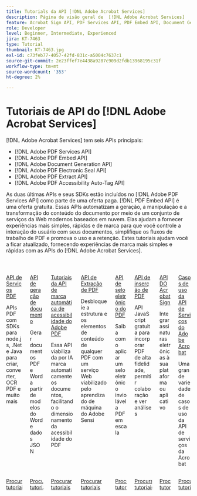 ```yaml
---
title: Tutorials da API [!DNL Adobe Acrobat Services]
description: Página de visão geral de  [!DNL Adobe Acrobat Services]
feature: Acrobat Sign API, PDF Services API, PDF Embed API, Document Generation API, PDF Electronic Seal API, PDF Extract API, PDF Accessibility Auto-Tag API
role: Developer
level: Beginner, Intermediate, Experienced
jira: KT-7463
type: Tutorial
thumbnail: KT-7463.jpg
exl-id: c73feb77-4057-42fd-831c-a5004c7637c1
source-git-commit: 2e23ffef7e4438a9287c909d2fdb13968195c31f
workflow-type: tm+mt
source-wordcount: '353'
ht-degree: 2%

---
```


# Tutoriais de API do [!DNL Adobe Acrobat Services]

[!DNL Adobe Acrobat Services] tem seis APIs principais:

* [!DNL Adobe PDF Services API]
* [!DNL Adobe PDF Embed API]
* [!DNL Adobe Document Generation API]
* [!DNL Adobe PDF Electronic Seal API]
* [!DNL Adobe PDF Extract API]
* [!DNL Adobe PDF Accessibility Auto-Tag API]

As duas últimas APIs e seus SDKs estão incluídos no [!DNL Adobe PDF Services API] como parte de uma oferta paga. [!DNL PDF Embed API] é uma oferta gratuita. Essas APIs automatizam a geração, a manipulação e a transformação do conteúdo do documento por meio de um conjunto de serviços da Web modernos baseados em nuvem. Elas ajudam a fornecer experiências mais simples, rápidas e de marca para que você controle a interação do usuário com seus documentos, simplifique os fluxos de trabalho de PDF e promova o uso e a retenção. Estes tutoriais ajudam você a ficar atualizado, fornecendo experiências de marca mais simples e rápidas com as APIs do [!DNL Adobe Acrobat Services].

<!-- Comment -->
<!-- CARDS

* https://experienceleague.adobe.com/pt-br/docs/acrobat-services-learn/tutorials/pdfservices/overview-pdfservices
  {target = _self}
  {title = PDF Services API}
  {description = PDF APIs with SDKs for node.js, .Net, and Java to create, convert, OCR PDFs, and more}
  {image = https://experienceleague.adobe.com/pt-br/docs/acrobat-services-learn/tutorials/media_1a7b3ae4fc2b8c33c920f81a3eee05dc358108a74.png?width=400&format=webply&optimize=medium}
  {cta = Browse tutorials}
* https://experienceleague.adobe.com/pt-br/docs/acrobat-services-learn/tutorials/docgen/overview-docgen
  {target = _self}
  {title = Document Generation API}
  {description = Generate PDF and Word documents from Word templates and JSON data}
  {image = https://experienceleague.adobe.com/pt-br/docs/acrobat-services-learn/tutorials/media_1e4df708e549cf00ce0fb7fa1782957786ad4886b.png?width=400&format=webply&optimize=medium}
  {cta = Browse tutorials}
* https://experienceleague.adobe.com/pt-br/docs/acrobat-services-learn/tutorials/pdfaccessibility/overview-accessibility
  {target = _self}
  {title = Adobe PDF Accessibility Auto-Tag API tutorials}
  {description = This AI-powered API automatically tags documents making it easy to scale PDF accessibiity}
  {image = https://experienceleague.adobe.com/pt-br/docs/acrobat-services-learn/tutorials/media_1441e8f0ef7b4a044f3e6355d66fa8f88146f9394.png?width=400&format=webply&optimize=medium}
  {cta = Browse tutorials}
* https://experienceleague.adobe.com/pt-br/docs/acrobat-services-learn/tutorials/pdfextract/overview-extract
  {target = _self}
  {title = PDF Extract API}
  {description = Unlock the structure and content elements of any PDF with a web service powered by Adobe Sensi's machine learning}
  {image = https://experienceleague.adobe.com/pt-br/docs/acrobat-services-learn/tutorials/media_1441e8f0ef7b4a044f3e6355d66fa8f88146f9394.png?width=400&format=webply&optimize=medium}
  {cta = Browse tutorials}
* https://experienceleague.adobe.com/pt-br/docs/acrobat-services-learn/tutorials/eseal/overview-electronic-seal
  {target = _self}
  {title = PDF Electronic Seal API}
  {description = Learn how to apply a tamper-evident electronic seal to PDFs at scale}
  {image = https://experienceleague.adobe.com/pt-br/docs/acrobat-services-learn/tutorials/media_1144424efd29c8faaf22aceff3f73d80fb7fb3ac1.png?width=400&format=webply&optimize=medium}
  {cta = Browse tutorials}
* https://experienceleague.adobe.com/pt-br/docs/acrobat-services-learn/tutorials/pdfembed/overview-embed
  {target = _self}
  {title = PDF Embed API}
  {description = Free Javascript API to embed high-fidelity PDFs, enable collaboration, and see analytics}
  {image = https://experienceleague.adobe.com/pt-br/docs/acrobat-services-learn/tutorials/media_100c64db6899f092f8a30e0d153091398242f8abc.png?width=400&format=webply&optimize=medium}
  {cta = Browse tutorials}
* https://experienceleague.adobe.com/pt-br/docs/acrobat-services-learn/tutorials/acrobatsign/overview-sign
  {target = _self}
  {title = Acrobat Sign API}
  {description = Integrate e-signatures into your platform or application}
  {image = https://experienceleague.adobe.com/pt-br/docs/acrobat-services-learn/tutorials/media_1f579a346e7d3a7647236d7b81daf49d45dafde35.png?width=400&format=webply&optimize=medium}
  {cta = Browse tutorials}
* https://experienceleague.adobe.com/pt-br/docs/acrobat-services-learn/tutorials/usecases/overview-usecases
  {target = _self}
  {title = Adobe Acrobat Services API use cases}
  {description = A wide variety of Acrobat Services API use cases}
  {image = https://experienceleague.adobe.com/pt-br/docs/acrobat-services-learn/tutorials/media_13219295abc6d94806a7cccf552effa9b54f25ecf.png?width=400&format=webply&optimize=medium}
  {cta = Browse tutorials}

-->
<!-- End Comment -->

<!-- START CARDS HTML - DO NOT MODIFY BY HAND -->
<div class="columns">
    <div class="column is-half-tablet is-half-desktop is-one-third-widescreen" aria-label="PDF Services API">
        <div class="card" style="height: 100%; display: flex; flex-direction: column; height: 100%;">
            <div class="card-image">
                <figure class="image x-is-16by9">
                    <a href="https://experienceleague.adobe.com/pt-br/docs/acrobat-services-learn/tutorials/pdfservices/overview-pdfservices" title="API de serviços PDF" target="_self" rel="referrer">
                        <img class="is-bordered-r-small" src="https://experienceleague.adobe.com/pt-br/docs/acrobat-services-learn/tutorials/media_1a7b3ae4fc2b8c33c920f81a3eee05dc358108a74.png?width=400&format=webply&optimize=medium" alt="API de serviços PDF"
                             style="width: 100%; aspect-ratio: 16 / 9; object-fit: cover; overflow: hidden; display: block; margin: auto;">
                    </a>
                </figure>
            </div>
            <div class="card-content is-padded-small" style="display: flex; flex-direction: column; flex-grow: 1; justify-content: space-between;">
                <div class="top-card-content">
                    <p class="headline is-size-6 has-text-weight-bold">
                        <a href="https://experienceleague.adobe.com/pt-br/docs/acrobat-services-learn/tutorials/pdfservices/overview-pdfservices" target="_self" rel="referrer" title="API de serviços PDF">API de Serviços PDF</a>
                    </p>
                    <p class="is-size-6">APIs PDF com SDKs para node.js, .Net e Java para criar, converter, OCR PDF e muito mais</p>
                </div>
                <a href="https://experienceleague.adobe.com/pt-br/docs/acrobat-services-learn/tutorials/pdfservices/overview-pdfservices" target="_self" rel="referrer" class="spectrum-Button spectrum-Button--outline spectrum-Button--primary spectrum-Button--sizeM" style="align-self: flex-start; margin-top: 1rem;">
                    <span class="spectrum-Button-label has-no-wrap has-text-weight-bold">Procurar tutoriais</span>
                </a>
            </div>
        </div>
    </div>
    <div class="column is-half-tablet is-half-desktop is-one-third-widescreen" aria-label="Document Generation API">
        <div class="card" style="height: 100%; display: flex; flex-direction: column; height: 100%;">
            <div class="card-image">
                <figure class="image x-is-16by9">
                    <a href="https://experienceleague.adobe.com/pt-br/docs/acrobat-services-learn/tutorials/docgen/overview-docgen" title="API de geração de documento" target="_self" rel="referrer">
                        <img class="is-bordered-r-small" src="https://experienceleague.adobe.com/pt-br/docs/acrobat-services-learn/tutorials/media_1e4df708e549cf00ce0fb7fa1782957786ad4886b.png?width=400&format=webply&optimize=medium" alt="API de geração de documento"
                             style="width: 100%; aspect-ratio: 16 / 9; object-fit: cover; overflow: hidden; display: block; margin: auto;">
                    </a>
                </figure>
            </div>
            <div class="card-content is-padded-small" style="display: flex; flex-direction: column; flex-grow: 1; justify-content: space-between;">
                <div class="top-card-content">
                    <p class="headline is-size-6 has-text-weight-bold">
                        <a href="https://experienceleague.adobe.com/pt-br/docs/acrobat-services-learn/tutorials/docgen/overview-docgen" target="_self" rel="referrer" title="API de geração de documento">API de geração de documento</a>
                    </p>
                    <p class="is-size-6">Gerar documentos PDF e Word a partir de modelos do Word e dados JSON</p>
                </div>
                <a href="https://experienceleague.adobe.com/pt-br/docs/acrobat-services-learn/tutorials/docgen/overview-docgen" target="_self" rel="referrer" class="spectrum-Button spectrum-Button--outline spectrum-Button--primary spectrum-Button--sizeM" style="align-self: flex-start; margin-top: 1rem;">
                    <span class="spectrum-Button-label has-no-wrap has-text-weight-bold">Procurar tutoriais</span>
                </a>
            </div>
        </div>
    </div>
    <div class="column is-half-tablet is-half-desktop is-one-third-widescreen" aria-label="Adobe PDF Accessibility Auto-Tag API tutorials">
        <div class="card" style="height: 100%; display: flex; flex-direction: column; height: 100%;">
            <div class="card-image">
                <figure class="image x-is-16by9">
                    <a href="https://experienceleague.adobe.com/pt-br/docs/acrobat-services-learn/tutorials/pdfaccessibility/overview-accessibility" title="Tutoriais da API de tag automática de acessibilidade do Adobe PDF" target="_self" rel="referrer">
                        <img class="is-bordered-r-small" src="https://experienceleague.adobe.com/pt-br/docs/acrobat-services-learn/tutorials/media_1441e8f0ef7b4a044f3e6355d66fa8f88146f9394.png?width=400&format=webply&optimize=medium" alt="Tutoriais da API de tag automática de acessibilidade do Adobe PDF"
                             style="width: 100%; aspect-ratio: 16 / 9; object-fit: cover; overflow: hidden; display: block; margin: auto;">
                    </a>
                </figure>
            </div>
            <div class="card-content is-padded-small" style="display: flex; flex-direction: column; flex-grow: 1; justify-content: space-between;">
                <div class="top-card-content">
                    <p class="headline is-size-6 has-text-weight-bold">
                        <a href="https://experienceleague.adobe.com/pt-br/docs/acrobat-services-learn/tutorials/pdfaccessibility/overview-accessibility" target="_self" rel="referrer" title="Tutoriais da API de tag automática de acessibilidade do Adobe PDF">Tutoriais da API de marca automática de acessibilidade do Adobe PDF</a>
                    </p>
                    <p class="is-size-6">Essa API viabilizada por IA marca automaticamente os documentos, facilitando o dimensionamento da acessibilidade do PDF</p>
                </div>
                <a href="https://experienceleague.adobe.com/pt-br/docs/acrobat-services-learn/tutorials/pdfaccessibility/overview-accessibility" target="_self" rel="referrer" class="spectrum-Button spectrum-Button--outline spectrum-Button--primary spectrum-Button--sizeM" style="align-self: flex-start; margin-top: 1rem;">
                    <span class="spectrum-Button-label has-no-wrap has-text-weight-bold">Procurar tutoriais</span>
                </a>
            </div>
        </div>
    </div>
    <div class="column is-half-tablet is-half-desktop is-one-third-widescreen" aria-label="PDF Extract API">
        <div class="card" style="height: 100%; display: flex; flex-direction: column; height: 100%;">
            <div class="card-image">
                <figure class="image x-is-16by9">
                    <a href="https://experienceleague.adobe.com/pt-br/docs/acrobat-services-learn/tutorials/pdfextract/overview-extract" title="API do PDF Extract" target="_self" rel="referrer">
                        <img class="is-bordered-r-small" src="https://experienceleague.adobe.com/pt-br/docs/acrobat-services-learn/tutorials/media_1441e8f0ef7b4a044f3e6355d66fa8f88146f9394.png?width=400&format=webply&optimize=medium" alt="API do PDF Extract"
                             style="width: 100%; aspect-ratio: 16 / 9; object-fit: cover; overflow: hidden; display: block; margin: auto;">
                    </a>
                </figure>
            </div>
            <div class="card-content is-padded-small" style="display: flex; flex-direction: column; flex-grow: 1; justify-content: space-between;">
                <div class="top-card-content">
                    <p class="headline is-size-6 has-text-weight-bold">
                        <a href="https://experienceleague.adobe.com/pt-br/docs/acrobat-services-learn/tutorials/pdfextract/overview-extract" target="_self" rel="referrer" title="API do PDF Extract">API de Extração de PDF</a>
                    </p>
                    <p class="is-size-6">Desbloqueie a estrutura e os elementos de conteúdo de qualquer PDF com um serviço Web viabilizado pelo aprendizado de máquina do Adobe Sensi</p>
                </div>
                <a href="https://experienceleague.adobe.com/pt-br/docs/acrobat-services-learn/tutorials/pdfextract/overview-extract" target="_self" rel="referrer" class="spectrum-Button spectrum-Button--outline spectrum-Button--primary spectrum-Button--sizeM" style="align-self: flex-start; margin-top: 1rem;">
                    <span class="spectrum-Button-label has-no-wrap has-text-weight-bold">Procurar tutoriais</span>
                </a>
            </div>
        </div>
    </div>
    <div class="column is-half-tablet is-half-desktop is-one-third-widescreen" aria-label="PDF Electronic Seal API">
        <div class="card" style="height: 100%; display: flex; flex-direction: column; height: 100%;">
            <div class="card-image">
                <figure class="image x-is-16by9">
                    <a href="https://experienceleague.adobe.com/pt-br/docs/acrobat-services-learn/tutorials/eseal/overview-electronic-seal" title="API de selo eletrônico do PDF" target="_self" rel="referrer">
                        <img class="is-bordered-r-small" src="https://experienceleague.adobe.com/pt-br/docs/acrobat-services-learn/tutorials/media_1144424efd29c8faaf22aceff3f73d80fb7fb3ac1.png?width=400&format=webply&optimize=medium" alt="API de selo eletrônico do PDF"
                             style="width: 100%; aspect-ratio: 16 / 9; object-fit: cover; overflow: hidden; display: block; margin: auto;">
                    </a>
                </figure>
            </div>
            <div class="card-content is-padded-small" style="display: flex; flex-direction: column; flex-grow: 1; justify-content: space-between;">
                <div class="top-card-content">
                    <p class="headline is-size-6 has-text-weight-bold">
                        <a href="https://experienceleague.adobe.com/pt-br/docs/acrobat-services-learn/tutorials/eseal/overview-electronic-seal" target="_self" rel="referrer" title="API de selo eletrônico do PDF">API de selo eletrônico do PDF</a>
                    </p>
                    <p class="is-size-6">Saiba como aplicar um selo eletrônico inviolável a PDF em escala</p>
                </div>
                <a href="https://experienceleague.adobe.com/pt-br/docs/acrobat-services-learn/tutorials/eseal/overview-electronic-seal" target="_self" rel="referrer" class="spectrum-Button spectrum-Button--outline spectrum-Button--primary spectrum-Button--sizeM" style="align-self: flex-start; margin-top: 1rem;">
                    <span class="spectrum-Button-label has-no-wrap has-text-weight-bold">Procurar tutoriais</span>
                </a>
            </div>
        </div>
    </div>
    <div class="column is-half-tablet is-half-desktop is-one-third-widescreen" aria-label="PDF Embed API">
        <div class="card" style="height: 100%; display: flex; flex-direction: column; height: 100%;">
            <div class="card-image">
                <figure class="image x-is-16by9">
                    <a href="https://experienceleague.adobe.com/pt-br/docs/acrobat-services-learn/tutorials/pdfembed/overview-embed" title="PDF Embed API" target="_self" rel="referrer">
                        <img class="is-bordered-r-small" src="https://experienceleague.adobe.com/pt-br/docs/acrobat-services-learn/tutorials/media_100c64db6899f092f8a30e0d153091398242f8abc.png?width=400&format=webply&optimize=medium" alt="PDF Embed API"
                             style="width: 100%; aspect-ratio: 16 / 9; object-fit: cover; overflow: hidden; display: block; margin: auto;">
                    </a>
                </figure>
            </div>
            <div class="card-content is-padded-small" style="display: flex; flex-direction: column; flex-grow: 1; justify-content: space-between;">
                <div class="top-card-content">
                    <p class="headline is-size-6 has-text-weight-bold">
                        <a href="https://experienceleague.adobe.com/pt-br/docs/acrobat-services-learn/tutorials/pdfembed/overview-embed" target="_self" rel="referrer" title="PDF Embed API">API de inserção de PDF</a>
                    </p>
                    <p class="is-size-6">API JavaScript gratuita para incorporar PDF de alta fidelidade, permitir colaboração e ver análises</p>
                </div>
                <a href="https://experienceleague.adobe.com/pt-br/docs/acrobat-services-learn/tutorials/pdfembed/overview-embed" target="_self" rel="referrer" class="spectrum-Button spectrum-Button--outline spectrum-Button--primary spectrum-Button--sizeM" style="align-self: flex-start; margin-top: 1rem;">
                    <span class="spectrum-Button-label has-no-wrap has-text-weight-bold">Procurar tutoriais</span>
                </a>
            </div>
        </div>
    </div>
    <div class="column is-half-tablet is-half-desktop is-one-third-widescreen" aria-label="Acrobat Sign API">
        <div class="card" style="height: 100%; display: flex; flex-direction: column; height: 100%;">
            <div class="card-image">
                <figure class="image x-is-16by9">
                    <a href="https://experienceleague.adobe.com/pt-br/docs/acrobat-services-learn/tutorials/acrobatsign/overview-sign" title="API do Acrobat Sign" target="_self" rel="referrer">
                        <img class="is-bordered-r-small" src="https://experienceleague.adobe.com/pt-br/docs/acrobat-services-learn/tutorials/media_1f579a346e7d3a7647236d7b81daf49d45dafde35.png?width=400&format=webply&optimize=medium" alt="API do Acrobat Sign"
                             style="width: 100%; aspect-ratio: 16 / 9; object-fit: cover; overflow: hidden; display: block; margin: auto;">
                    </a>
                </figure>
            </div>
            <div class="card-content is-padded-small" style="display: flex; flex-direction: column; flex-grow: 1; justify-content: space-between;">
                <div class="top-card-content">
                    <p class="headline is-size-6 has-text-weight-bold">
                        <a href="https://experienceleague.adobe.com/pt-br/docs/acrobat-services-learn/tutorials/acrobatsign/overview-sign" target="_self" rel="referrer" title="API do Acrobat Sign">API DO Acrobat Sign</a>
                    </p>
                    <p class="is-size-6">Integrar assinaturas eletrônicas à sua plataforma ou aplicativo</p>
                </div>
                <a href="https://experienceleague.adobe.com/pt-br/docs/acrobat-services-learn/tutorials/acrobatsign/overview-sign" target="_self" rel="referrer" class="spectrum-Button spectrum-Button--outline spectrum-Button--primary spectrum-Button--sizeM" style="align-self: flex-start; margin-top: 1rem;">
                    <span class="spectrum-Button-label has-no-wrap has-text-weight-bold">Procurar tutoriais</span>
                </a>
            </div>
        </div>
    </div>
    <div class="column is-half-tablet is-half-desktop is-one-third-widescreen" aria-label="Adobe Acrobat Services API use cases">
        <div class="card" style="height: 100%; display: flex; flex-direction: column; height: 100%;">
            <div class="card-image">
                <figure class="image x-is-16by9">
                    <a href="https://experienceleague.adobe.com/pt-br/docs/acrobat-services-learn/tutorials/usecases/overview-usecases" title="Casos de uso da API de Serviços do Adobe Acrobat" target="_self" rel="referrer">
                        <img class="is-bordered-r-small" src="https://experienceleague.adobe.com/pt-br/docs/acrobat-services-learn/tutorials/media_13219295abc6d94806a7cccf552effa9b54f25ecf.png?width=400&format=webply&optimize=medium" alt="Casos de uso da API de Serviços do Adobe Acrobat"
                             style="width: 100%; aspect-ratio: 16 / 9; object-fit: cover; overflow: hidden; display: block; margin: auto;">
                    </a>
                </figure>
            </div>
            <div class="card-content is-padded-small" style="display: flex; flex-direction: column; flex-grow: 1; justify-content: space-between;">
                <div class="top-card-content">
                    <p class="headline is-size-6 has-text-weight-bold">
                        <a href="https://experienceleague.adobe.com/pt-br/docs/acrobat-services-learn/tutorials/usecases/overview-usecases" target="_self" rel="referrer" title="Casos de uso da API de Serviços do Adobe Acrobat">Casos de uso da API de Serviços do Adobe Acrobat</a>
                    </p>
                    <p class="is-size-6">Uma grande variedade de casos de uso da API de serviços da Acrobat</p>
                </div>
                <a href="https://experienceleague.adobe.com/pt-br/docs/acrobat-services-learn/tutorials/usecases/overview-usecases" target="_self" rel="referrer" class="spectrum-Button spectrum-Button--outline spectrum-Button--primary spectrum-Button--sizeM" style="align-self: flex-start; margin-top: 1rem;">
                    <span class="spectrum-Button-label has-no-wrap has-text-weight-bold">Procurar tutoriais</span>
                </a>
            </div>
        </div>
    </div>
</div>
<!-- END CARDS HTML - DO NOT MODIFY BY HAND -->
